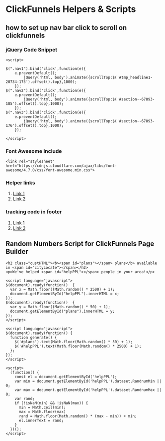 # ClickFunnels Helpers & Scripts
## how to set up nav bar click to scroll on clickfunnels 

### jQuery Code Snippet
```
<script>

$(".nav1").bind('click',function(e){
	e.preventDefault();
		jQuery('html, body').animate({scrollTop:$('#tmp_headline1-20734-175').offset().top},1000);
	});
$(".nav2").bind('click',function(e){
	e.preventDefault();
		jQuery('html, body').animate({scrollTop:$('#section--67893-185').offset().top},1000);
	});
$(".nav3").bind('click',function(e){
	e.preventDefault();
		jQuery('html, body').animate({scrollTop:$('#section--67893-176').offset().top},1000);
	});
	
</script>
```

### Font Awesome Include
```
<link rel="stylesheet" href="https://cdnjs.cloudflare.com/ajax/libs/font-awesome/4.7.0/css/font-awesome.min.css"> 
```

### Helper links
1. [Link 1](https://haircult.net/sales-pageypn37swi)
2. [Link 2](http://www.clipular.com/posts/4793924682776576?k=kZJk1fXLODFkajzFaT0DqgVZP5k)

### tracking code in footer  
1. [Link 1](http://www.clipular.com/posts/6365662327603200?k=cr8iM0JSFNkBz23Kwtt97GoofIg)
1. [Link 2](http://www.clipular.com/posts/4676484187553792?k=6dG2B_V5tdqUUHE5Kf5gkOkTOXs)

## Random Numbers Script for ClickFunnels Page Builder 
```
<h2 class="custHTML"><b><span id="plans"></span> plans</b> available in <span id="cityLocate"></span></h2>
<p>We've helped <span id="helpPPL"></span> people in your area!</p>

<script language="javascript">
$(document).ready(function()  {
  var x = Math.floor((Math.random() * 2500) + 1);
  document.getElementById("helpPPL").innerHTML = x;
});
$(document).ready(function()  {
  var y = Math.floor((Math.random() * 50) + 1);
  document.getElementById("plans").innerHTML = y;
});
</script>
```
 
```
<script language="javascript">
$(document).ready(function() {
  function generate() {
    $('#plans').text(Math.floor(Math.random() * 50) + 1);
    $('#helpPPL').text(Math.floor(Math.random() * 2500) + 1);
  };
});
</script>
```

```
<script>
  (function() {
    const el = document.getElementById('helpPPL');
    var min = document.getElementById('helpPPL').dataset.RandnumMin || 0;
    var max = document.getElementById('helpPPL').dataset.RandnumMax || 0;
    var rand;
    if (!isNaN(min) && !isNaN(max)) {
      min = Math.ceil(min);
      max = Math.floor(max)
      rand = Math.floor(Math.random() * (max - min)) + min;
      el.innerText = rand;
    }
  })();
</script>
```
